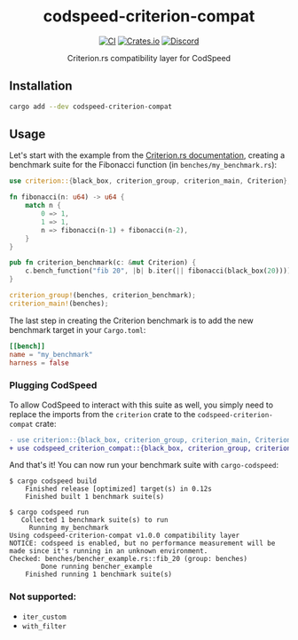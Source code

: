 <div align="center">
<h1>codspeed-criterion-compat</h1>

[![CI](https://github.com/CodSpeedHQ/codspeed-rust/actions/workflows/ci.yml/badge.svg?branch=main)](https://github.com/CodSpeedHQ/codspeed-rust/actions/workflows/ci.yml)
[![Crates.io](https://img.shields.io/crates/v/codspeed-criterion-compat)](https://crates.io/crates/codspeed-criterion-compat)
[![Discord](https://img.shields.io/badge/chat%20on-discord-7289da.svg)](https://discord.com/invite/MxpaCfKSqF)

Criterion.rs compatibility layer for CodSpeed

</div>

## Installation

```sh
cargo add --dev codspeed-criterion-compat
```

## Usage

Let's start with the example from the [Criterion.rs documentation](https://bheisler.github.io/criterion.rs/book/getting_started.html),
creating a benchmark suite for the Fibonacci function (in `benches/my_benchmark.rs`):

```rust
use criterion::{black_box, criterion_group, criterion_main, Criterion};

fn fibonacci(n: u64) -> u64 {
    match n {
        0 => 1,
        1 => 1,
        n => fibonacci(n-1) + fibonacci(n-2),
    }
}

pub fn criterion_benchmark(c: &mut Criterion) {
    c.bench_function("fib 20", |b| b.iter(|| fibonacci(black_box(20))));
}

criterion_group!(benches, criterion_benchmark);
criterion_main!(benches);
```

The last step in creating the Criterion benchmark is to add the new benchmark target in your `Cargo.toml`:

```toml title="Cargo.toml"
[[bench]]
name = "my_benchmark"
harness = false
```

### Plugging CodSpeed

To allow CodSpeed to interact with this suite as well, you simply need to replace
the imports from the `criterion` crate to the `codspeed-criterion-compat` crate:

```diff
- use criterion::{black_box, criterion_group, criterion_main, Criterion};
+ use codspeed_criterion_compat::{black_box, criterion_group, criterion_main, Criterion};
```

And that's it! You can now run your benchmark suite with `cargo-codspeed`:

```
$ cargo codspeed build
    Finished release [optimized] target(s) in 0.12s
    Finished built 1 benchmark suite(s)

$ cargo codspeed run
   Collected 1 benchmark suite(s) to run
     Running my_benchmark
Using codspeed-criterion-compat v1.0.0 compatibility layer
NOTICE: codspeed is enabled, but no performance measurement will be made since it's running in an unknown environment.
Checked: benches/bencher_example.rs::fib_20 (group: benches)
        Done running bencher_example
    Finished running 1 benchmark suite(s)
```

### Not supported:

- `iter_custom`
- `with_filter`
